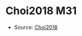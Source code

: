 <a name="material" />

# Choi2018 M31
<script type="application/ld+json">
  {
    "@context": "https://schema.org/",
    "@type": "ChemicalSubstance",
    "http://purl.org/dc/terms/conformsTo":
      {
        "@type": "CreativeWork",
        "@id": "https://bioschemas.org/profiles/ChemicalSubstance/0.4-RELEASE/"
      },
    "@id": "https://egonw.github.io/nanowiki/nanowiki542.html#material",
    "name": "Choi2018 M31",
    "sameAs": "http://127.0.0.1/mediawiki/index.php/Special:URIResolver/Choi2018_M31"
  }
</script>


* Source: [Choi2018](http://127.0.0.1/mediawiki/index.php/Special:URIResolver/Choi2018)
